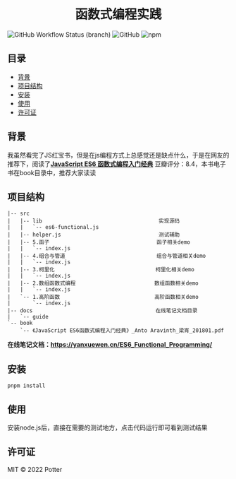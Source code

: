 <h1 align="center">函数式编程实践</h1>

![GitHub Workflow Status (branch)](https://img.shields.io/github/workflow/status/yxw007/ES6_Functional_Programming/CI/master?label=CI)
![GitHub](https://img.shields.io/github/license/yxw007/ES6_Functional_Programming)
![npm](https://img.shields.io/npm/v/vitepress?label=vitepress)

<!-- omit in toc -->
## 目录
- [背景](#背景)
- [项目结构](#项目结构)
- [安装](#安装)
- [使用](#使用)
- [许可证](#许可证)
 
 ## 背景

我虽然看完了JS红宝书，但是在js编程方式上总感觉还是缺点什么，于是在网友的推荐下，阅读了[**JavaScript ES6 函数式编程入门经典**](https://book.douban.com/subject/30180100/) 豆瓣评分：8.4，本书电子书在book目录中，推荐大家读读

## 项目结构

```
|-- src
|   |-- lib                                     实现源码
|   |   `-- es6-functional.js		
|   |-- helper.js                               测试辅助
|   |-- 5.函子                                  函子相关demo
|   |   `-- index.js
|   |-- 4.组合与管道                             组合与管道相关demo
|   |   `-- index.js
|   |-- 3.柯里化                                柯里化相关demo
|   |   `-- index.js
|   |-- 2.数组函数式编程                         数组函数相关demo
|   |   `-- index.js
|   `-- 1.高阶函数                              高阶函数相关demo
|       `-- index.js
|-- docs                                       在线笔记文档目录
|   `-- guide
`-- book											
    `-- 《JavaScript ES6函数式编程入门经典》_Anto Aravinth_梁宵_201801.pdf
```

**在线笔记文档：https://yanxuewen.cn/ES6_Functional_Programming/** 


## 安装

```
pnpm install
```

## 使用

安装node.js后，直接在需要的测试地方，点击代码运行即可看到测试结果

## 许可证

MIT © 2022 Potter
